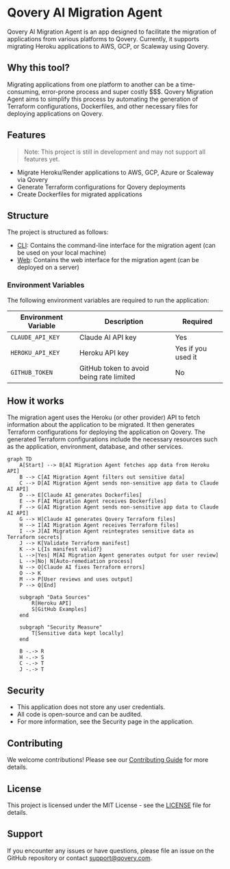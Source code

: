 # Qovery AI Migration Agent

Qovery AI Migration Agent is an app designed to facilitate the migration of applications from various platforms to Qovery. Currently, it supports migrating Heroku applications to AWS, GCP, or Scaleway using Qovery.

## Why this tool?

Migrating applications from one platform to another can be a time-consuming, error-prone process and super costly $$$. Qovery Migration Agent aims to simplify this process by automating the generation of Terraform configurations, Dockerfiles, and other necessary files for deploying applications on Qovery.

## Features

> Note: This project is still in development and may not support all features yet.

- Migrate Heroku/Render applications to AWS, GCP, Azure or Scaleway via Qovery
- Generate Terraform configurations for Qovery deployments
- Create Dockerfiles for migrated applications

## Structure

The project is structured as follows:

- [CLI](cli): Contains the command-line interface for the migration agent (can be used on your local machine)
- [Web](web): Contains the web interface for the migration agent (can be deployed on a server)

### Environment Variables

The following environment variables are required to run the application:

| Environment Variable | Description                              | Required           |
|----------------------|------------------------------------------|--------------------|
| `CLAUDE_API_KEY`     | Claude AI API key                        | Yes                |
| `HEROKU_API_KEY`     | Heroku API key                           | Yes if you used it |
| `GITHUB_TOKEN`       | GitHub token to avoid being rate limited | No                 |

## How it works

The migration agent uses the Heroku (or other provider) API to fetch information about the application to be migrated. It then generates Terraform configurations for deploying the application on Qovery. The generated Terraform configurations include the necessary resources such as the application, environment, database, and other services.

```mermaid
graph TD
    A[Start] --> B[AI Migration Agent fetches app data from Heroku API]
    B --> C[AI Migration Agent filters out sensitive data]
    C --> D[AI Migration Agent sends non-sensitive app data to Claude AI API]
    D --> E[Claude AI generates Dockerfiles]
    E --> F[AI Migration Agent receives Dockerfiles]
    F --> G[AI Migration Agent sends non-sensitive app data to Claude AI API]
    G --> H[Claude AI generates Qovery Terraform files]
    H --> I[AI Migration Agent receives Terraform files]
    I --> J[AI Migration Agent reintegrates sensitive data as Terraform secrets]
    J --> K[Validate Terraform manifest]
    K --> L{Is manifest valid?}
    L -->|Yes| M[AI Migration Agent generates output for user review]
    L -->|No| N[Auto-remediation process]
    N --> O[Claude AI fixes Terraform errors]
    O --> K
    M --> P[User reviews and uses output]
    P --> Q[End]

    subgraph "Data Sources"
        R[Heroku API]
        S[GitHub Examples]
    end

    subgraph "Security Measure"
        T[Sensitive data kept locally]
    end

    B -.-> R
    H -.-> S
    C -.-> T
    J -.-> T

```

## Security

- This application does not store any user credentials.
- All code is open-source and can be audited.
- For more information, see the Security page in the application.

## Contributing

We welcome contributions! Please see our [Contributing Guide](CONTRIBUTING.md) for more details.

## License

This project is licensed under the MIT License - see the [LICENSE](LICENSE) file for details.

## Support

If you encounter any issues or have questions, please file an issue on the GitHub repository or contact support@qovery.com.

